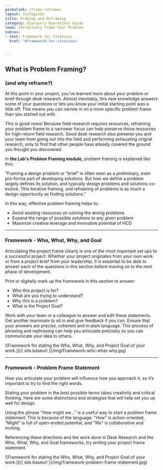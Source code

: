 ```yaml
---
permalink: /frame-reframe/
layout: styleguide
title: Framing and Reframing
category: Discovery Operations Guide
lead: Iteratively Frame Your Problem
subnav:
- text: Framework for Citations
  href: '#framework-for-citations'


---
```



## What is Problem Framing?
### (and why reframe?)

At this point in your project, you've learned more about your problem or brief through desk research. Almost inevitably, this new knowledge answers some of your questions or lets you know your initial starting point was a little off. This means you can narrow in on a more specific problem frame than you started out with.

This is good news! Because field research requires resources, reframing your problem frame to a narrower focus can help preserve those resources for high-return field research. Good desk research also prevents you and your team from going out into the field and performing exhausting orignal research, only to find that other people have already covered the ground you thought you discovered.

In **the Lab's Problem Framing module,** problem framing is explained like this:

"Framing a design problem or “brief” is often seen as a preliminary, even pro-forma part of developing solutions. But how we define a problem largely defines its solution, and typically design problems and solutions co-evolve. This iterative framing, and reframing of problems is as much a design opportunity as finding solutions."

In this way, effective problem framing helps to:
* Avoid wasting resources on solving the wrong problems
* Expand the range of possible solutions to any given problem
* Maximize creative leverage and innovative potential of HCD

***

### Framework - Who, What, Why, and Goal

Articulating the project frame clearly is one of the most important set ups to a successful project. Whether your project originates from your own work or from a project brief from your leadership, it is essential to be able to answer each of the questions in this section before moving on to the next phase of development.

Print or digitally mark up the framework in this section to answer:
- Who this project is for?
- What are you trying to understand?
- Why this is a problem?
- What is the Project Goal?

Work with your team or a colleague to answer and edit these statements. Get another teammate to sit in and give feedback if you can. Ensure that your answers are precise, coherent and in plain language. This process of phrasing and rephrasing can help you articulate precisely so you can communicate your idea to others.

![Framework for stating the Who, What, Why, and Project Goal of your work.]({{ site.baseurl }}/img/Framework-who-what-why.jpg)

***

### Framework - Problem Frame Statement

How you articulate your problem will influence how you approach it, so it’s important to try to find the right words.

Stating your problem in the best possible terms takes creativity and critical thinking. Here are some distinctions and strategies that will help set you up well for design.

Using the phrase "How might we..." is a useful way to start a problem frame statement. This is because of the language: "How" is action-oriented, "Might" is full of open-ended potential, and "We" is collaborative and inviting.

Referencing these directions and the work done in Desk Research and the Who, What, Why, and Goal frameworks, try writing your project frame statement.

![Framework for stating the Who, What, Why, and Project Goal of your work.]({{ site.baseurl }}/img/framework-problem-frame-statement.jpg)
